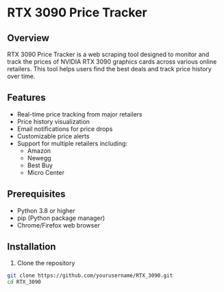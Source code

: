# RTX 3090 Price Tracker

## Overview
RTX 3090 Price Tracker is a web scraping tool designed to monitor and track the prices of NVIDIA RTX 3090 graphics cards across various online retailers. This tool helps users find the best deals and track price history over time.

## Features
- Real-time price tracking from major retailers
- Price history visualization
- Email notifications for price drops
- Customizable price alerts
- Support for multiple retailers including:
  - Amazon
  - Newegg
  - Best Buy
  - Micro Center

## Prerequisites
- Python 3.8 or higher
- pip (Python package manager)
- Chrome/Firefox web browser

## Installation

1. Clone the repository
```bash
git clone https://github.com/yourusername/RTX_3090.git
cd RTX_3090